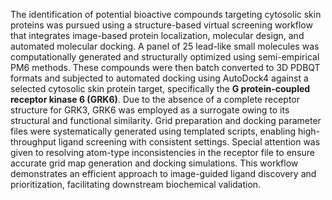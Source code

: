 The identification of potential bioactive compounds targeting cytosolic skin proteins was pursued using a structure-based virtual screening workflow that integrates image-based protein localization, molecular design, and automated molecular docking. A panel of 25 lead-like small molecules was computationally generated and structurally optimized using semi-empirical PM6 methods. These compounds were then batch converted to 3D PDBQT formats and subjected to automated docking using AutoDock4 against a selected cytosolic skin protein target, specifically the **G protein-coupled receptor kinase 6 (GRK6)**. Due to the absence of a complete receptor structure for GRK3, GRK6 was employed as a surrogate owing to its structural and functional similarity. Grid preparation and docking parameter files were systematically generated using templated scripts, enabling high-throughput ligand screening with consistent settings. Special attention was given to resolving atom-type inconsistencies in the receptor file to ensure accurate grid map generation and docking simulations. This workflow demonstrates an efficient approach to image-guided ligand discovery and prioritization, facilitating downstream biochemical validation.


